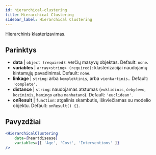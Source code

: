 ```yaml
---
id: hierarchical-clustering
title: Hierarchical Clustering
sidebar_label: Hierarchical Clustering
---
```


Hierarchinis klasterizavimas.

## Parinktys

* __data__ | `object (required)`: verčių masyvų objektas. Default: `none`.
* __variables__ | `array<string> (required)`: klasterizacijai naudojamų kintamųjų pavadinimai. Default: `none`.
* __linkage__ | `string`: arba `komplektinis`, arba `vienkartinis`.. Default: `'complete'`.
* __distance__ | `string`: naudojamas atstumas (`euklidinis`, `čebyševo`, `kozininis`, `hamingo` arba `manhatano`). Default: `'euclidean'`.
* __onResult__ | `function`: atgalinis skambutis, iškviečiamas su modelio objektu. Default: `onResult() {}`.


## Pavyzdžiai

```jsx live
<HierarchicalClustering 
    data={heartdisease} 
    variables={[ 'Age', 'Cost', 'Interventions' ]}
/>
```

